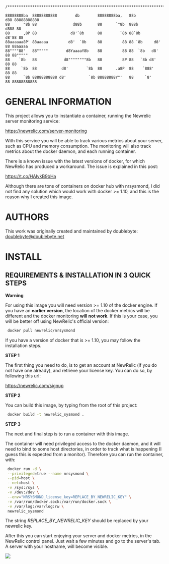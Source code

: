     /***************************************************************************************/

    88888888ba  88888888888        db        88888888ba,   88b           d88 88888888888
    88      "8b 88                d88b       88      `"8b  888b         d888 88
    88      ,8P 88               d8'`8b      88        `8b 88`8b       d8'88 88
    88aaaaaa8P' 88aaaaa         d8'  `8b     88         88 88 `8b     d8' 88 88aaaaa
    88""""88'   88"""""        d8YaaaaY8b    88         88 88  `8b   d8'  88 88"""""
    88    `8b   88            d8""""""""8b   88         8P 88   `8b d8'   88 88
    88     `8b  88           d8'        `8b  88      .a8P  88    `888'    88 88
    88      `8b 88888888888 d8'          `8b 88888888Y"'   88     `8'     88 88888888888

GENERAL INFORMATION
============
This project allows you to instantiate a container, running the Newrelic server monitoring service:

 https://newrelic.com/server-monitoring

With this service you will be able to track various metrics about your server, such as CPU and memory consumption.
The monitoring will also track metrics about the docker daemon, and each running container.

There is a known issue with the latest versions of docker, for which NewRelic has produced a workaround. The issue is explained in this post:

 https://t.co/HAlvkB9bHa

Although there are tons of containers on docker hub with nrsysmond, I did not find any solution which would work with docker >= 1.10, and this is the reason why I created this image.

AUTHORS
=======
This work was originally created and maintained by doublebyte: doublebyte@doublebyte.net

INSTALL
==========
REQUIREMENTS & INSTALLATION IN 3 QUICK STEPS
--------------------------------------------

**Warning**

For using this image you will need version >= 1.10 of the docker engine. If you have an **earlier version**, the location of the docker metrics will be different and the docker monitoring **will not work**.
If this is your case, you will be better off using NewRelic's official version:

~~~bash
 docker pull newrelic/nrsysmond
~~~

If you have a version of docker that is >= 1.10, you may follow the installation steps.

**STEP 1**

The first thing you need to do, is to get an account at NewRelic (if you do not have one already), and retrieve your license key.
You can do so, by following this url:

 https://newrelic.com/signup

**STEP 2**

You can build this image, by typing from the root of this project:

~~~bash
 docker build -t newrelic_sysmond .
~~~

**STEP 3**

The next and final step is to run a container with this image.

The container will need privileged access to the docker daemon, and it will need to bind to some host directories, in order to track what is happening (I guess this is expected from a monitor). 
Therefore you can run the container, with:

~~~bash
 docker run -d \
 --privileged=true --name nrsysmond \
 --pid=host \
 --net=host \
 -v /sys:/sys \
 -v /dev:/dev \
 --env="NRSYSMOND_license_key=REPLACE_BY_NEWRELIC_KEY" \
 -v /var/run/docker.sock:/var/run/docker.sock \
 -v /var/log:/var/log:rw \
 newrelic_sysmond
~~~

The string _REPLACE_BY_NEWRELIC_KEY_ should be replaced by your newrelic key.

After this you can start enjoying your server and docker metrics, in the NewRelic control panel. Just wait a few minutes and go to the server's tab. A server with your hostname, will become visible.

[![](https://images.microbadger.com/badges/image/doublebyte/newrelic_sysmond.svg)](https://microbadger.com/images/doublebyte/newrelic_sysmond "Get your own image badge on microbadger.com")

